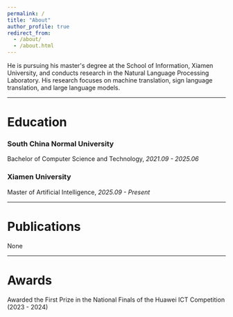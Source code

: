 ```yaml
---
permalink: /
title: "About"
author_profile: true
redirect_from: 
  - /about/
  - /about.html
---
```


He is pursuing his master's degree at the School of Information, Xiamen University, and conducts research in the Natural Language Processing Laboratory. His research focuses on machine translation, sign language translation, and large language models.

---

# Education

### South China Normal University
Bachelor of Computer Science and Technology, *2021.09 - 2025.06*  

<!-- --- -->

### Xiamen University
Master of Artificial Intelligence, *2025.09 - Present*  


---
# Publications
None

---
# Awards
Awarded the First Prize in the National Finals of the Huawei ICT Competition (2023 - 2024)



